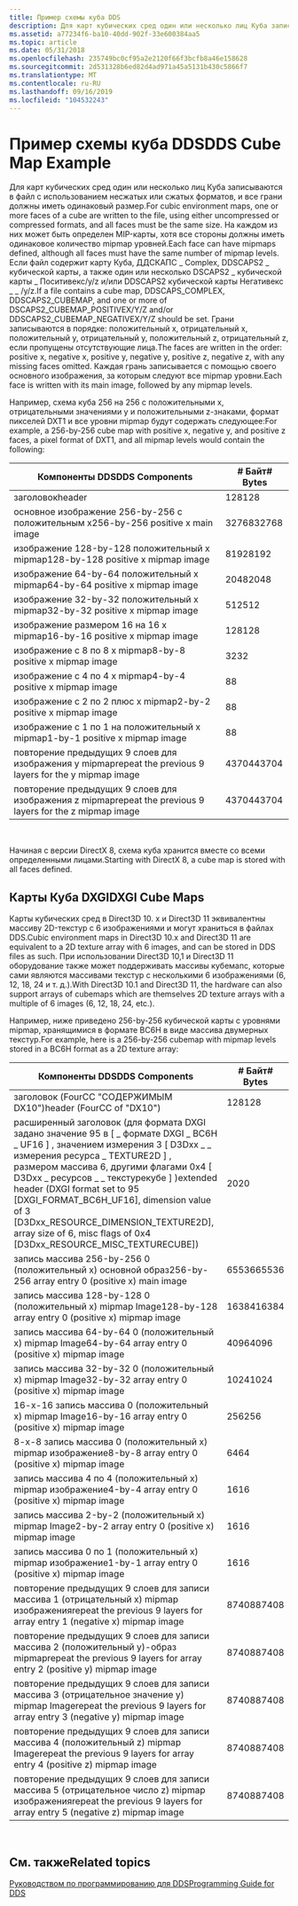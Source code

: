```yaml
---
title: Пример схемы куба DDS
description: Для карт кубических сред один или несколько лиц Куба записываются в файл с использованием несжатых или сжатых форматов, и все грани должны иметь одинаковый размер.
ms.assetid: a77234f6-ba10-40dd-902f-33e600384aa5
ms.topic: article
ms.date: 05/31/2018
ms.openlocfilehash: 235749bc0cf95a2e2120f66f3bcfb8a46e158628
ms.sourcegitcommit: 2d531328b6ed82d4ad971a45a5131b430c5866f7
ms.translationtype: MT
ms.contentlocale: ru-RU
ms.lasthandoff: 09/16/2019
ms.locfileid: "104532243"
---
```

# <a name="dds-cube-map-example"></a><span data-ttu-id="06da3-103">Пример схемы куба DDS</span><span class="sxs-lookup"><span data-stu-id="06da3-103">DDS Cube Map Example</span></span>

<span data-ttu-id="06da3-104">Для карт кубических сред один или несколько лиц Куба записываются в файл с использованием несжатых или сжатых форматов, и все грани должны иметь одинаковый размер.</span><span class="sxs-lookup"><span data-stu-id="06da3-104">For cubic environment maps, one or more faces of a cube are written to the file, using either uncompressed or compressed formats, and all faces must be the same size.</span></span> <span data-ttu-id="06da3-105">На каждом из них может быть определен MIP-карты, хотя все стороны должны иметь одинаковое количество mipmap уровней.</span><span class="sxs-lookup"><span data-stu-id="06da3-105">Each face can have mipmaps defined, although all faces must have the same number of mipmap levels.</span></span> <span data-ttu-id="06da3-106">Если файл содержит карту Куба, ДДСКАПС \_ Complex, DDSCAPS2 \_ кубической карты, а также один или несколько DSCAPS2 \_ кубической карты \_ Поситивекс/y/z и/или DDSCAPS2 кубической карты Негативекс \_ \_ /y/z.</span><span class="sxs-lookup"><span data-stu-id="06da3-106">If a file contains a cube map, DDSCAPS\_COMPLEX, DDSCAPS2\_CUBEMAP, and one or more of DSCAPS2\_CUBEMAP\_POSITIVEX/Y/Z and/or DDSCAPS2\_CUBEMAP\_NEGATIVEX/Y/Z should be set.</span></span> <span data-ttu-id="06da3-107">Грани записываются в порядке: положительный x, отрицательный x, положительный y, отрицательный y, положительный z, отрицательный z, если пропущены отсутствующие лица.</span><span class="sxs-lookup"><span data-stu-id="06da3-107">The faces are written in the order: positive x, negative x, positive y, negative y, positive z, negative z, with any missing faces omitted.</span></span> <span data-ttu-id="06da3-108">Каждая грань записывается с помощью своего основного изображения, за которым следуют все mipmap уровни.</span><span class="sxs-lookup"><span data-stu-id="06da3-108">Each face is written with its main image, followed by any mipmap levels.</span></span>

<span data-ttu-id="06da3-109">Например, схема куба 256 на 256 с положительными x, отрицательными значениями y и положительными z-знаками, формат пикселей DXT1 и все уровни mipmap будут содержать следующее:</span><span class="sxs-lookup"><span data-stu-id="06da3-109">For example, a 256-by-256 cube map with positive x, negative y, and positive z faces, a pixel format of DXT1, and all mipmap levels would contain the following:</span></span>



| <span data-ttu-id="06da3-110">Компоненты DDS</span><span class="sxs-lookup"><span data-stu-id="06da3-110">DDS Components</span></span>                                      | <span data-ttu-id="06da3-111">\# Байт</span><span class="sxs-lookup"><span data-stu-id="06da3-111">\# Bytes</span></span> |
|-----------------------------------------------------|----------|
| <span data-ttu-id="06da3-112">заголовок</span><span class="sxs-lookup"><span data-stu-id="06da3-112">header</span></span>                                              | <span data-ttu-id="06da3-113">128</span><span class="sxs-lookup"><span data-stu-id="06da3-113">128</span></span>      |
| <span data-ttu-id="06da3-114">основное изображение 256-by-256 с положительным x</span><span class="sxs-lookup"><span data-stu-id="06da3-114">256-by-256 positive x main image</span></span>                    | <span data-ttu-id="06da3-115">32768</span><span class="sxs-lookup"><span data-stu-id="06da3-115">32768</span></span>    |
| <span data-ttu-id="06da3-116">изображение 128-by-128 положительный x mipmap</span><span class="sxs-lookup"><span data-stu-id="06da3-116">128-by-128 positive x mipmap image</span></span>                  | <span data-ttu-id="06da3-117">8192</span><span class="sxs-lookup"><span data-stu-id="06da3-117">8192</span></span>     |
| <span data-ttu-id="06da3-118">изображение 64-by-64 положительный x mipmap</span><span class="sxs-lookup"><span data-stu-id="06da3-118">64-by-64 positive x mipmap image</span></span>                    | <span data-ttu-id="06da3-119">2048</span><span class="sxs-lookup"><span data-stu-id="06da3-119">2048</span></span>     |
| <span data-ttu-id="06da3-120">изображение 32-by-32 положительный x mipmap</span><span class="sxs-lookup"><span data-stu-id="06da3-120">32-by-32 positive x mipmap image</span></span>                    | <span data-ttu-id="06da3-121">512</span><span class="sxs-lookup"><span data-stu-id="06da3-121">512</span></span>      |
| <span data-ttu-id="06da3-122">изображение размером 16 на 16 x mipmap</span><span class="sxs-lookup"><span data-stu-id="06da3-122">16-by-16 positive x mipmap image</span></span>                    | <span data-ttu-id="06da3-123">128</span><span class="sxs-lookup"><span data-stu-id="06da3-123">128</span></span>      |
| <span data-ttu-id="06da3-124">изображение с 8 по 8 x mipmap</span><span class="sxs-lookup"><span data-stu-id="06da3-124">8-by-8 positive x mipmap image</span></span>                      | <span data-ttu-id="06da3-125">32</span><span class="sxs-lookup"><span data-stu-id="06da3-125">32</span></span>       |
| <span data-ttu-id="06da3-126">изображение с 4 по 4 x mipmap</span><span class="sxs-lookup"><span data-stu-id="06da3-126">4-by-4 positive x mipmap image</span></span>                      | <span data-ttu-id="06da3-127">8</span><span class="sxs-lookup"><span data-stu-id="06da3-127">8</span></span>        |
| <span data-ttu-id="06da3-128">изображение с 2 по 2 плюс x mipmap</span><span class="sxs-lookup"><span data-stu-id="06da3-128">2-by-2 positive x mipmap image</span></span>                      | <span data-ttu-id="06da3-129">8</span><span class="sxs-lookup"><span data-stu-id="06da3-129">8</span></span>        |
| <span data-ttu-id="06da3-130">изображение с 1 по 1 на положительный x mipmap</span><span class="sxs-lookup"><span data-stu-id="06da3-130">1-by-1 positive x mipmap image</span></span>                      | <span data-ttu-id="06da3-131">8</span><span class="sxs-lookup"><span data-stu-id="06da3-131">8</span></span>        |
| <span data-ttu-id="06da3-132">повторение предыдущих 9 слоев для изображения y mipmap</span><span class="sxs-lookup"><span data-stu-id="06da3-132">repeat the previous 9 layers for the y mipmap image</span></span> | <span data-ttu-id="06da3-133">43704</span><span class="sxs-lookup"><span data-stu-id="06da3-133">43704</span></span>    |
| <span data-ttu-id="06da3-134">повторение предыдущих 9 слоев для изображения z mipmap</span><span class="sxs-lookup"><span data-stu-id="06da3-134">repeat the previous 9 layers for the z mipmap image</span></span> | <span data-ttu-id="06da3-135">43704</span><span class="sxs-lookup"><span data-stu-id="06da3-135">43704</span></span>    |



 

<span data-ttu-id="06da3-136">Начиная с версии DirectX 8, схема куба хранится вместе со всеми определенными лицами.</span><span class="sxs-lookup"><span data-stu-id="06da3-136">Starting with DirectX 8, a cube map is stored with all faces defined.</span></span>

## <a name="dxgi-cube-maps"></a><span data-ttu-id="06da3-137">Карты Куба DXGI</span><span class="sxs-lookup"><span data-stu-id="06da3-137">DXGI Cube Maps</span></span>

<span data-ttu-id="06da3-138">Карты кубических сред в Direct3D 10. x и Direct3D 11 эквивалентны массиву 2D-текстур с 6 изображениями и могут храниться в файлах DDS.</span><span class="sxs-lookup"><span data-stu-id="06da3-138">Cubic environment maps in Direct3D 10.x and Direct3D 11 are equivalent to a 2D texture array with 6 images, and can be stored in DDS files as such.</span></span> <span data-ttu-id="06da3-139">При использовании Direct3D 10,1 и Direct3D 11 оборудование также может поддерживать массивы кубемапс, которые сами являются массивами текстур с несколькими 6 изображениями (6, 12, 18, 24 и т. д.).</span><span class="sxs-lookup"><span data-stu-id="06da3-139">With Direct3D 10.1 and Direct3D 11, the hardware can also support arrays of cubemaps which are themselves 2D texture arrays with a multiple of 6 images (6, 12, 18, 24, etc.).</span></span>

<span data-ttu-id="06da3-140">Например, ниже приведено 256-by-256 кубической карты с уровнями mipmap, хранящимися в формате BC6H в виде массива двумерных текстур.</span><span class="sxs-lookup"><span data-stu-id="06da3-140">For example, here is a 256-by-256 cubemap with mipmap levels stored in a BC6H format as a 2D texture array:</span></span>



| <span data-ttu-id="06da3-141">Компоненты DDS</span><span class="sxs-lookup"><span data-stu-id="06da3-141">DDS Components</span></span>                                                                                                                                                                                                  | <span data-ttu-id="06da3-142">\# Байт</span><span class="sxs-lookup"><span data-stu-id="06da3-142">\# Bytes</span></span> |
|-----------------------------------------------------------------------------------------------------------------------------------------------------------------------------------------------------------------|----------|
| <span data-ttu-id="06da3-143">заголовок (FourCC "СОДЕРЖИМЫМ DX10")</span><span class="sxs-lookup"><span data-stu-id="06da3-143">header (FourCC of "DX10")</span></span>                                                                                                                                                                                       | <span data-ttu-id="06da3-144">128</span><span class="sxs-lookup"><span data-stu-id="06da3-144">128</span></span>      |
| <span data-ttu-id="06da3-145">расширенный заголовок (для формата DXGI задано значение 95 в \[ \_ формате DXGI \_ BC6H \_ UF16 \] , значением измерения 3 \[ D3Dxx \_ \_ измерения ресурса \_ TEXTURE2D \] , размером массива 6, другими флагами 0x4 \[ D3Dxx \_ ресурсов \_ \_ текстурекубе \] )</span><span class="sxs-lookup"><span data-stu-id="06da3-145">extended header (DXGI format set to 95 \[DXGI\_FORMAT\_BC6H\_UF16\], dimension value of 3 \[D3Dxx\_RESOURCE\_DIMENSION\_TEXTURE2D\], array size of 6, misc flags of 0x4 \[D3Dxx\_RESOURCE\_MISC\_TEXTURECUBE\])</span></span> | <span data-ttu-id="06da3-146">20</span><span class="sxs-lookup"><span data-stu-id="06da3-146">20</span></span>       |
| <span data-ttu-id="06da3-147">запись массива 256-by-256 0 (положительный x) основной образ</span><span class="sxs-lookup"><span data-stu-id="06da3-147">256-by-256 array entry 0 (positive x) main image</span></span>                                                                                                                                                                | <span data-ttu-id="06da3-148">65536</span><span class="sxs-lookup"><span data-stu-id="06da3-148">65536</span></span>    |
| <span data-ttu-id="06da3-149">запись массива 128-by-128 0 (положительный x) mipmap Image</span><span class="sxs-lookup"><span data-stu-id="06da3-149">128-by-128 array entry 0 (positive x) mipmap image</span></span>                                                                                                                                                              | <span data-ttu-id="06da3-150">16384</span><span class="sxs-lookup"><span data-stu-id="06da3-150">16384</span></span>    |
| <span data-ttu-id="06da3-151">запись массива 64-by-64 0 (положительный x) mipmap Image</span><span class="sxs-lookup"><span data-stu-id="06da3-151">64-by-64 array entry 0 (positive x) mipmap image</span></span>                                                                                                                                                                | <span data-ttu-id="06da3-152">4096</span><span class="sxs-lookup"><span data-stu-id="06da3-152">4096</span></span>     |
| <span data-ttu-id="06da3-153">запись массива 32-by-32 0 (положительный x) mipmap Image</span><span class="sxs-lookup"><span data-stu-id="06da3-153">32-by-32 array entry 0 (positive x) mipmap image</span></span>                                                                                                                                                                | <span data-ttu-id="06da3-154">1024</span><span class="sxs-lookup"><span data-stu-id="06da3-154">1024</span></span>     |
| <span data-ttu-id="06da3-155">16-х-16 запись массива 0 (положительный x) mipmap Image</span><span class="sxs-lookup"><span data-stu-id="06da3-155">16-by-16 array entry 0 (positive x) mipmap image</span></span>                                                                                                                                                                | <span data-ttu-id="06da3-156">256</span><span class="sxs-lookup"><span data-stu-id="06da3-156">256</span></span>      |
| <span data-ttu-id="06da3-157">8-х-8 запись массива 0 (положительный x) mipmap изображение</span><span class="sxs-lookup"><span data-stu-id="06da3-157">8-by-8 array entry 0 (positive x) mipmap image</span></span>                                                                                                                                                                  | <span data-ttu-id="06da3-158">64</span><span class="sxs-lookup"><span data-stu-id="06da3-158">64</span></span>       |
| <span data-ttu-id="06da3-159">запись массива 4 по 4 (положительный x) mipmap изображение</span><span class="sxs-lookup"><span data-stu-id="06da3-159">4-by-4 array entry 0 (positive x) mipmap image</span></span>                                                                                                                                                                  | <span data-ttu-id="06da3-160">16</span><span class="sxs-lookup"><span data-stu-id="06da3-160">16</span></span>       |
| <span data-ttu-id="06da3-161">запись массива 2-by-2 (положительный x) mipmap Image</span><span class="sxs-lookup"><span data-stu-id="06da3-161">2-by-2 array entry 0 (positive x) mipmap image</span></span>                                                                                                                                                                  | <span data-ttu-id="06da3-162">16</span><span class="sxs-lookup"><span data-stu-id="06da3-162">16</span></span>       |
| <span data-ttu-id="06da3-163">запись массива 0 по 1 (положительный x) mipmap изображение</span><span class="sxs-lookup"><span data-stu-id="06da3-163">1-by-1 array entry 0 (positive x) mipmap image</span></span>                                                                                                                                                                  | <span data-ttu-id="06da3-164">16</span><span class="sxs-lookup"><span data-stu-id="06da3-164">16</span></span>       |
| <span data-ttu-id="06da3-165">повторение предыдущих 9 слоев для записи массива 1 (отрицательный x) mipmap изображения</span><span class="sxs-lookup"><span data-stu-id="06da3-165">repeat the previous 9 layers for array entry 1 (negative x) mipmap image</span></span>                                                                                                                                        | <span data-ttu-id="06da3-166">87408</span><span class="sxs-lookup"><span data-stu-id="06da3-166">87408</span></span>    |
| <span data-ttu-id="06da3-167">повторение предыдущих 9 слоев для записи массива 2 (положительный y)-образ mipmap</span><span class="sxs-lookup"><span data-stu-id="06da3-167">repeat the previous 9 layers for array entry 2 (positive y) mipmap image</span></span>                                                                                                                                        | <span data-ttu-id="06da3-168">87408</span><span class="sxs-lookup"><span data-stu-id="06da3-168">87408</span></span>    |
| <span data-ttu-id="06da3-169">повторение предыдущих 9 слоев для записи массива 3 (отрицательное значение y) mipmap Image</span><span class="sxs-lookup"><span data-stu-id="06da3-169">repeat the previous 9 layers for array entry 3 (negative y) mipmap image</span></span>                                                                                                                                        | <span data-ttu-id="06da3-170">87408</span><span class="sxs-lookup"><span data-stu-id="06da3-170">87408</span></span>    |
| <span data-ttu-id="06da3-171">повторение предыдущих 9 слоев для записи массива 4 (положительный z) mipmap Image</span><span class="sxs-lookup"><span data-stu-id="06da3-171">repeat the previous 9 layers for array entry 4 (positive z) mipmap image</span></span>                                                                                                                                        | <span data-ttu-id="06da3-172">87408</span><span class="sxs-lookup"><span data-stu-id="06da3-172">87408</span></span>    |
| <span data-ttu-id="06da3-173">повторение предыдущих 9 слоев для записи массива 5 (отрицательное число z) mipmap изображения</span><span class="sxs-lookup"><span data-stu-id="06da3-173">repeat the previous 9 layers for array entry 5 (negative z) mipmap image</span></span>                                                                                                                                        | <span data-ttu-id="06da3-174">87408</span><span class="sxs-lookup"><span data-stu-id="06da3-174">87408</span></span>    |



 

## <a name="related-topics"></a><span data-ttu-id="06da3-175">См. также</span><span class="sxs-lookup"><span data-stu-id="06da3-175">Related topics</span></span>

<dl> <dt>

[<span data-ttu-id="06da3-176">Руководством по программированию для DDS</span><span class="sxs-lookup"><span data-stu-id="06da3-176">Programming Guide for DDS</span></span>](dx-graphics-dds-pguide.md)
</dt> </dl>

 

 




